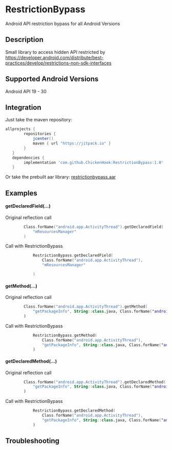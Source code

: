 # RestrictionBypass
Android API restriction bypass for all Android Versions

## Description

Small library to access hidden API restricted by https://developer.android.com/distribute/best-practices/develop/restrictions-non-sdk-interfaces

## Supported Android Versions

Android API 19 - 30


## Integration

Just take the maven repository:

```groovy
allprojects {
        repositories {
            jcenter()
            maven { url "https://jitpack.io" }
        }
   }
   dependencies {
        implementation 'com.github.ChickenHook:RestrictionBypass:1.0'
   }
```
Or take the prebuilt aar library: [restrictionbypass.aar](prebuild/restrictionbypass.aar)


## Examples

#### getDeclaredField(...)

Original reflection call

```kt
        Class.forName("android.app.ActivityThread").getDeclaredField(
            "mResourcesManager"
        )
```

Call with RestrictionBypass

```kt
            RestrictionBypass.getDeclaredField(
                Class.forName("android.app.ActivityThread"),
                "mResourcesManager"

            )
```

#### getMethod(...)

Original reflection call


```kt
        Class.forName("android.app.ActivityThread").getMethod(
            "getPackageInfo", String::class.java, Class.forName("android.content.res.CompatibilityInfo"), Integer.TYPE
        )
```
Call with RestrictionBypass

```kt
            RestrictionBypass.getMethod(
                Class.forName("android.app.ActivityThread"),
                "getPackageInfo", String::class.java, Class.forName("android.content.res.CompatibilityInfo"), Integer.TYPE
            )
```

#### getDeclaredMethod(...)
Original reflection call

```kt
        Class.forName("android.app.ActivityThread").getDeclaredMethod(
            "getPackageInfo", String::class.java, Class.forName("android.content.res.CompatibilityInfo"), Integer.TYPE
        )
```
Call with RestrictionBypass

```kt
            RestrictionBypass.getDeclaredMethod(
                Class.forName("android.app.ActivityThread"),
                "getPackageInfo", String::class.java, Class.forName("android.content.res.CompatibilityInfo"), Integer.TYPE
            )
```

## Troubleshooting
